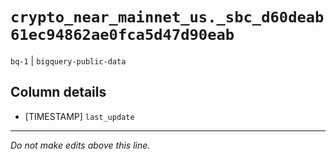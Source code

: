 # `crypto_near_mainnet_us._sbc_d60deab61ec94862ae0fca5d47d90eab`
`bq-1` | `bigquery-public-data`

## Column details
* [TIMESTAMP] `last_update`

-------------------------------------------------------------------------------
*Do not make edits above this line.*
